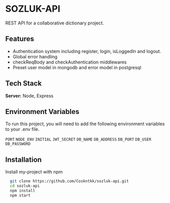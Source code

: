 
# SOZLUK-API

REST API for a collaborative dictionary project.

## Features

- Authentication system including register, login, isLoggedIn and logout.
- Global error handling
- checkReqBody and checkAuthentication middlewares
- Preset user model in mongodb and error model in postgresql


## Tech Stack

**Server:** Node, Express


## Environment Variables

To run this project, you will need to add the following environment variables to your .env file.

`PORT` 
`NODE_ENV`
`INITIAL`
`JWT_SECRET`
`DB_NAME`
`DB_ADDRESS`
`DB_PORT`
`DB_USER`
`DB_PASSWORD`

## Installation

Install my-project with npm

```bash
  git clone https://github.com/Coskntkk/sozluk-api.git
  cd sozluk-api
  npm install 
  npm start
```
